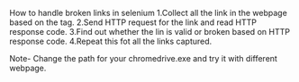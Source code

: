 How to handle broken links in selenium
1.Collect all the link in the webpage based on the <a> tag.
2.Send HTTP request for the link and read HTTP response code.
3.Find out whether the lin is valid or broken based on HTTP response code.
4.Repeat this fot all the links captured.

Note- Change the path for your chromedrive.exe and try it with different webpage.

